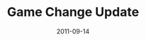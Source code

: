 ---
layout: media
category: media
title: "Game Change Update"
date: 2011-09-14
description: "Game Change Update - September 2011"
tag: 
 - game-change
 - campaign
yt-embed-url: "//www.youtube.com/embed/_fWxJ79ENcs"
video: "http://s3.amazonaws.com/crossroads-media/other-media/video/091211_gamechange.mp4"
video-poster: "http://s3.amazonaws.com/crossroads-media/images/gamechange_still1.jpg"
---